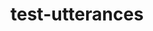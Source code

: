 # test-utterances

<script src="https://utteranc.es/client.js"
        repo="riccardoporreca/test-utterances"
        issue-term="pathname"
        label="comment"
        theme="github-light"
        crossorigin="anonymous"
        async>
</script>
